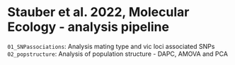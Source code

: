 # Stauber et al. 2022, Molecular Ecology - analysis pipeline

```01_SNPassociations```: Analysis mating type and vic loci associated SNPs
```02_popstructure```: Analysis of population structure - DAPC, AMOVA and PCA 
